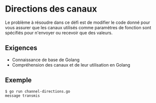 # Directions des canaux

Le problème à résoudre dans ce défi est de modifier le code donné pour vous assurer que les canaux utilisés comme paramètres de fonction sont spécifiés pour n'envoyer ou recevoir que des valeurs.

## Exigences

- Connaissance de base de Golang
- Compréhension des canaux et de leur utilisation en Golang

## Exemple

```sh
$ go run channel-directions.go
message transmis
```
